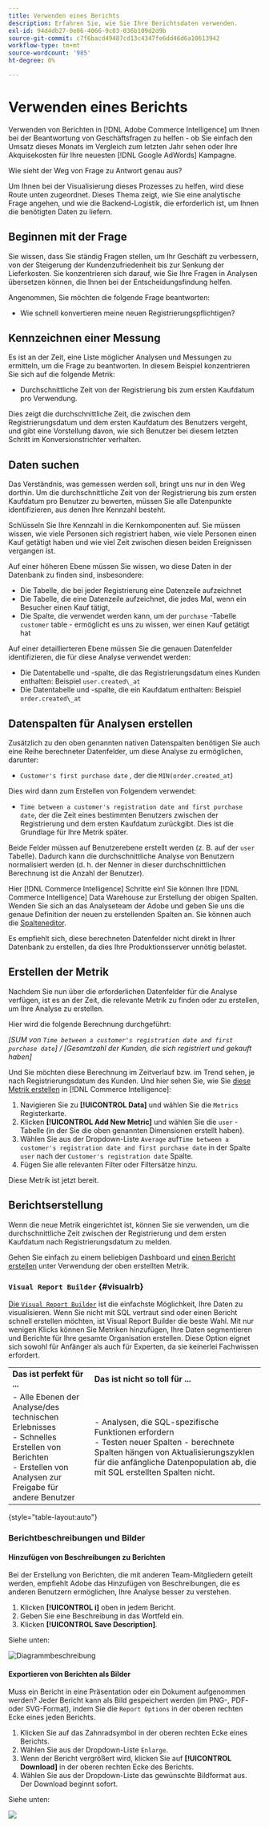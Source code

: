 ```yaml
---
title: Verwenden eines Berichts
description: Erfahren Sie, wie Sie Ihre Berichtsdaten verwenden.
exl-id: 94d4db27-0e06-4066-9c03-036b109d2d9b
source-git-commit: c7f6bacd49487cd13c4347fe6dd46d6a10613942
workflow-type: tm+mt
source-wordcount: '985'
ht-degree: 0%

---
```


# Verwenden eines Berichts

Verwenden von Berichten in [!DNL Adobe Commerce Intelligence] um Ihnen bei der Beantwortung von Geschäftsfragen zu helfen - ob Sie einfach den Umsatz dieses Monats im Vergleich zum letzten Jahr sehen oder Ihre Akquisekosten für Ihre neuesten [!DNL Google AdWords] Kampagne.

Wie sieht der Weg von Frage zu Antwort genau aus?

Um Ihnen bei der Visualisierung dieses Prozesses zu helfen, wird diese Route unten zugeordnet. Dieses Thema zeigt, wie Sie eine analytische Frage angehen, und wie die Backend-Logistik, die erforderlich ist, um Ihnen die benötigten Daten zu liefern.

## Beginnen mit der Frage

Sie wissen, dass Sie ständig Fragen stellen, um Ihr Geschäft zu verbessern, von der Steigerung der Kundenzufriedenheit bis zur Senkung der Lieferkosten. Sie konzentrieren sich darauf, wie Sie Ihre Fragen in Analysen übersetzen können, die Ihnen bei der Entscheidungsfindung helfen.

Angenommen, Sie möchten die folgende Frage beantworten:

* Wie schnell konvertieren meine neuen Registrierungspflichtigen?

## Kennzeichnen einer Messung

Es ist an der Zeit, eine Liste möglicher Analysen und Messungen zu ermitteln, um die Frage zu beantworten. In diesem Beispiel konzentrieren Sie sich auf die folgende Metrik:

* Durchschnittliche Zeit von der Registrierung bis zum ersten Kaufdatum pro Verwendung.

Dies zeigt die durchschnittliche Zeit, die zwischen dem Registrierungsdatum und dem ersten Kaufdatum des Benutzers vergeht, und gibt eine Vorstellung davon, wie sich Benutzer bei diesem letzten Schritt im Konversionstrichter verhalten.

## Daten suchen

Das Verständnis, was gemessen werden soll, bringt uns nur in den Weg dorthin. Um die durchschnittliche Zeit von der Registrierung bis zum ersten Kaufdatum pro Benutzer zu bewerten, müssen Sie alle Datenpunkte identifizieren, aus denen Ihre Kennzahl besteht.

Schlüsseln Sie Ihre Kennzahl in die Kernkomponenten auf. Sie müssen wissen, wie viele Personen sich registriert haben, wie viele Personen einen Kauf getätigt haben und wie viel Zeit zwischen diesen beiden Ereignissen vergangen ist.

Auf einer höheren Ebene müssen Sie wissen, wo diese Daten in der Datenbank zu finden sind, insbesondere:

* Die Tabelle, die bei jeder Registrierung eine Datenzeile aufzeichnet
* Die Tabelle, die eine Datenzeile aufzeichnet, die jedes Mal, wenn ein Besucher einen Kauf tätigt,
* Die Spalte, die verwendet werden kann, um der `purchase` -Tabelle `customer` table - ermöglicht es uns zu wissen, wer einen Kauf getätigt hat

Auf einer detaillierteren Ebene müssen Sie die genauen Datenfelder identifizieren, die für diese Analyse verwendet werden:

* Die Datentabelle und -spalte, die das Registrierungsdatum eines Kunden enthalten: Beispiel `user.created\_at`
* Die Datentabelle und -spalte, die ein Kaufdatum enthalten: Beispiel `order.created\_at`

## Datenspalten für Analysen erstellen

Zusätzlich zu den oben genannten nativen Datenspalten benötigen Sie auch eine Reihe berechneter Datenfelder, um diese Analyse zu ermöglichen, darunter:

* `Customer's first purchase date` , der die `MIN(order.created_at`)

Dies wird dann zum Erstellen von Folgendem verwendet:

* `Time between a customer's registration date and first purchase date`, der die Zeit eines bestimmten Benutzers zwischen der Registrierung und dem ersten Kaufdatum zurückgibt. Dies ist die Grundlage für Ihre Metrik später.

Beide Felder müssen auf Benutzerebene erstellt werden (z. B. auf der `user` Tabelle). Dadurch kann die durchschnittliche Analyse von Benutzern normalisiert werden (d. h. der Nenner in dieser durchschnittlichen Berechnung ist die Anzahl der Benutzer).

Hier [!DNL Commerce Intelligence] Schritte ein! Sie können Ihre [!DNL Commerce Intelligence] Data Warehouse zur Erstellung der obigen Spalten. Wenden Sie sich an das Analyseteam der Adobe und geben Sie uns die genaue Definition der neuen zu erstellenden Spalten an. Sie können auch die [Spalteneditor](../../data-analyst/data-warehouse-mgr/creating-calculated-columns.md).

Es empfiehlt sich, diese berechneten Datenfelder nicht direkt in Ihrer Datenbank zu erstellen, da dies Ihre Produktionsserver unnötig belastet.

## Erstellen der Metrik

Nachdem Sie nun über die erforderlichen Datenfelder für die Analyse verfügen, ist es an der Zeit, die relevante Metrik zu finden oder zu erstellen, um Ihre Analyse zu erstellen.

Hier wird die folgende Berechnung durchgeführt:


_[SUM von `Time between a customer's registration date and first purchase date`] / [Gesamtzahl der Kunden, die sich registriert und gekauft haben]_

Und Sie möchten diese Berechnung im Zeitverlauf bzw. im Trend sehen, je nach Registrierungsdatum des Kunden. Und hier sehen Sie, wie Sie [diese Metrik erstellen](../../data-user/reports/ess-manage-data-metrics.md) in [!DNL Commerce Intelligence]:

1. Navigieren Sie zu **[!UICONTROL Data]** und wählen Sie die `Metrics` Registerkarte.
1. Klicken **[!UICONTROL Add New Metric]** und wählen Sie die `user` -Tabelle (in der Sie die oben genannten Dimensionen erstellt haben).
1. Wählen Sie aus der Dropdown-Liste `Average` auf`Time between a customer's registration date and first purchase date` in der Spalte `user` nach der `Customer's registration date`  Spalte.
1. Fügen Sie alle relevanten Filter oder Filtersätze hinzu.

Diese Metrik ist jetzt bereit.

## Berichtserstellung

Wenn die neue Metrik eingerichtet ist, können Sie sie verwenden, um die durchschnittliche Zeit zwischen der Registrierung und dem ersten Kaufdatum nach Registrierungsdatum zu melden.

Gehen Sie einfach zu einem beliebigen Dashboard und [einen Bericht erstellen](../../data-user/reports/ess-manage-data-metrics.md) unter Verwendung der oben erstellten Metrik.

### `Visual Report Builder` {#visualrb}

[Die `Visual Report Builder`](../../data-user/reports/ess-rpt-build-visual.md) ist die einfachste Möglichkeit, Ihre Daten zu visualisieren. Wenn Sie nicht mit SQL vertraut sind oder einen Bericht schnell erstellen möchten, ist Visual Report Builder die beste Wahl. Mit nur wenigen Klicks können Sie Metriken hinzufügen, Ihre Daten segmentieren und Berichte für Ihre gesamte Organisation erstellen. Diese Option eignet sich sowohl für Anfänger als auch für Experten, da sie keinerlei Fachwissen erfordert.

|  |  |
|--- |--- |
| **Das ist perfekt für ...** | **Das ist nicht so toll für ...** |
| - Alle Ebenen der Analyse/des technischen Erlebnisses<br>- Schnelles Erstellen von Berichten<br>- Erstellen von Analysen zur Freigabe für andere Benutzer | - Analysen, die SQL-spezifische Funktionen erfordern<br>- Testen neuer Spalten - berechnete Spalten hängen von Aktualisierungszyklen für die anfängliche Datenpopulation ab, die mit SQL erstellten Spalten nicht. |

{style="table-layout:auto"}

### Berichtbeschreibungen und Bilder

#### Hinzufügen von Beschreibungen zu Berichten

Bei der Erstellung von Berichten, die mit anderen Team-Mitgliedern geteilt werden, empfiehlt Adobe das Hinzufügen von Beschreibungen, die es anderen Benutzern ermöglichen, Ihre Analyse besser zu verstehen.

1. Klicken **[!UICONTROL i]** oben in jedem Bericht.
1. Geben Sie eine Beschreibung in das Wortfeld ein.
1. Klicken **[!UICONTROL Save Description]**.

Siehe unten:

![Diagrammbeschreibung](../../assets/Chart_Description.gif)

#### Exportieren von Berichten als Bilder

Muss ein Bericht in eine Präsentation oder ein Dokument aufgenommen werden? Jeder Bericht kann als Bild gespeichert werden (im PNG-, PDF- oder SVG-Format), indem Sie die `Report Options` in der oberen rechten Ecke eines jeden Berichts.

1. Klicken Sie auf das Zahnradsymbol in der oberen rechten Ecke eines Berichts.
1. Wählen Sie aus der Dropdown-Liste `Enlarge`.
1. Wenn der Bericht vergrößert wird, klicken Sie auf **[!UICONTROL Download]** in der oberen rechten Ecke des Berichts.
1. Wählen Sie aus der Dropdown-Liste das gewünschte Bildformat aus. Der Download beginnt sofort.

Siehe unten:

![](../../assets/exp-rep-as-image.gif)
